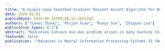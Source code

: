```yaml
---
title: "A Single-Loop Smoothed Gradient Descent-Ascent Algorithm for Nonconvex-Concave Min-Max Problems"
date: 2020-01-01
publishDate: 2023-06-12T09:48:22.162124Z
authors: ["Jiawei Zhang", "Peijun Xiao", "Ruoyu Sun", "Zhiquan Luo"]
publication_types: ["1"]
abstract: "Nonconvex-concave min-max problem arises in many machine learning applications including minimizing a pointwise maximum of a set of nonconvex functions and robust adversarial training of neural networks. A popular approach to solve this problem is the gradient descent-ascent (GDA) algorithm which unfortunately can exhibit oscillation in case of nonconvexity. In this paper, we introduce a``smoothing" scheme which can be combined with GDA to stabilize the oscillation and ensure convergence to a stationary solution. We prove that the stabilized GDA algorithm can achieve an $O(1/epsilon^2)$ iteration complexity for minimizing the pointwise maximum of a finite collection of nonconvex functions. Moreover, the smoothed GDA algorithm achieves an $O(1/epsilon^4)$ iteration complexity for general nonconvex-concave problems. Extensions of this stabilized GDA algorithm to multi-block cases are presented. To the best of our knowledge, this is the first algorithm to achieve $O(1/epsilon^2)$ for a class of nonconvex-concave problem. We illustrate the practical efficiency of the stabilized GDA algorithm on robust training."
featured: false
publication: "*Advances in Neural Information Processing Systems 33 (NeurIPS 2020)*"
---
```


